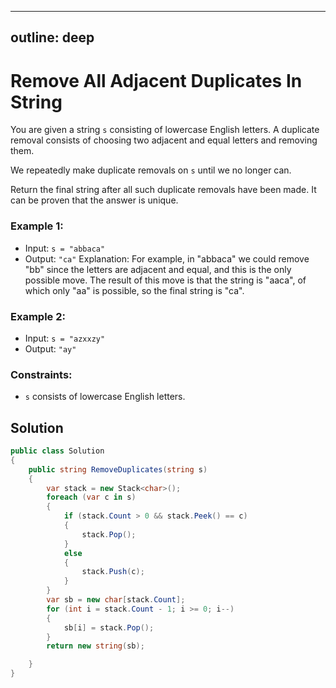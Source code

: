 
---
outline: deep
---

# Remove All Adjacent Duplicates In String

You are given a string `s` consisting of lowercase English letters. A duplicate removal consists of choosing two adjacent and equal letters and removing them.

We repeatedly make duplicate removals on `s` until we no longer can.

Return the final string after all such duplicate removals have been made. It can be proven that the answer is unique.



### Example 1:

- Input: `s = "abbaca"`
- Output: `"ca"`
Explanation:
For example, in "abbaca" we could remove "bb" since the letters are adjacent and equal, and this is the only possible move.  The result of this move is that the string is "aaca", of which only "aa" is possible, so the final string is "ca".

### Example 2:

- Input: `s = "azxxzy"`
- Output: `"ay"`


### Constraints:

- `s` consists of lowercase English letters.

## Solution

```C#
public class Solution
{
    public string RemoveDuplicates(string s)
    {
        var stack = new Stack<char>();
        foreach (var c in s)
        {
            if (stack.Count > 0 && stack.Peek() == c)
            {
                stack.Pop();
            }
            else
            {
                stack.Push(c);
            }
        }
        var sb = new char[stack.Count];
        for (int i = stack.Count - 1; i >= 0; i--)
        {
            sb[i] = stack.Pop();
        }
        return new string(sb);

    }
}
```


